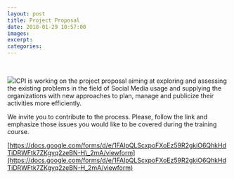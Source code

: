```yaml
---
layout: post
title: Project Proposal
date: 2018-01-29 10:57:00
images:
excerpt:
categories:
---
```



&nbsp;

![](/https:/www.icpi.ge/uploads/versions/19679105-1362118153844061-4269301735498166812-o-2---x----1500-1000x---.jpg)ICPI is working on the project proposal aiming at exploring and assessing the existing problems in the field of Social Media usage and supplying the organizations with new approaches to plan, manage and publicize their activities more efficiently.

We invite you to contribute to the process. Please, follow the link and emphasize those issues you would like to be covered during the training course.

[https://docs.google.com/forms/d/e/1FAIpQLScxpoFXoEz59R2gkiO6QhkHdTiDRWFtk7ZKgyq2zeBN-H\_2mA/viewform](https://docs.google.com/forms/d/e/1FAIpQLScxpoFXoEz59R2gkiO6QhkHdTiDRWFtk7ZKgyq2zeBN-H_2mA/viewform)